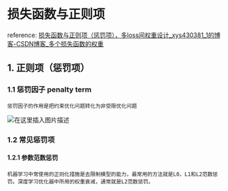 # 损失函数与正则项

reference:  [损失函数与正则项（惩罚项），多loss间权重设计_xys430381_1的博客-CSDN博客_多个损失函数的权重](https://blog.csdn.net/xys430381_1/article/details/110456496)

## 1. 正则项（惩罚项）

### 1.1 惩罚因子 penalty term

```
惩罚因子的作用是把约束优化问题转化为非受限优化问题
```

![在这里插入图片描述](https://img-blog.csdnimg.cn/20201201230558251.png?x-oss-process=image/watermark,type_ZmFuZ3poZW5naGVpdGk,shadow_10,text_aHR0cHM6Ly9ibG9nLmNzZG4ubmV0L3h5czQzMDM4MV8x,size_16,color_FFFFFF,t_70)

### 1.2 常见惩罚项

#### 1.2.1 参数范数惩罚

```
机器学习中常使用的正则化措施是去限制模型的能力，最常用的方法就是L0，L1和L2范数惩罚。深度学习优化器中所用的权重衰减，通常就是L2范数惩罚。
```

